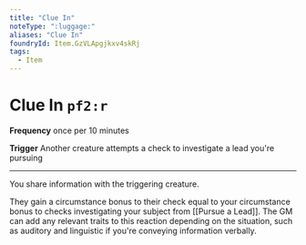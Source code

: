 ```yaml
---
title: "Clue In"
noteType: ":luggage:"
aliases: "Clue In"
foundryId: Item.GzVLApgjkxv4skRj
tags:
  - Item
---
```


# Clue In `pf2:r`

**Frequency** once per 10 minutes

**Trigger** Another creature attempts a check to investigate a lead you're pursuing

* * *

You share information with the triggering creature.

They gain a circumstance bonus to their check equal to your circumstance bonus to checks investigating your subject from [[Pursue a Lead]]. The GM can add any relevant traits to this reaction depending on the situation, such as auditory and linguistic if you're conveying information verbally.



